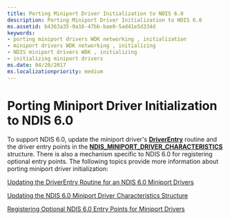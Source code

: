 ```yaml
---
title: Porting Miniport Driver Initialization to NDIS 6.0
description: Porting Miniport Driver Initialization to NDIS 6.0
ms.assetid: b4363a35-9a16-47bb-bae0-5ad41e5d334d
keywords:
- porting miniport drivers WDK networking , initialization
- miniport drivers WDK networking , initializing
- NDIS miniport drivers WDK , initializing
- initializing miniport drivers
ms.date: 04/20/2017
ms.localizationpriority: medium
---
```


# Porting Miniport Driver Initialization to NDIS 6.0





To support NDIS 6.0, update the miniport driver's [**DriverEntry**](https://msdn.microsoft.com/library/windows/hardware/ff544113) routine and the driver entry points in the [**NDIS\_MINIPORT\_DRIVER\_CHARACTERISTICS**](https://msdn.microsoft.com/library/windows/hardware/ff565958) structure. There is also a mechanism specific to NDIS 6.0 for registering optional entry points. The following topics provide more information about porting miniport driver initialization:

[Updating the DriverEntry Routine for an NDIS 6.0 Miniport Drivers](updating-the-driverentry-routine-for-an-ndis-6-0-miniport-driver.md)

[Updating the NDIS 6.0 Miniport Driver Characteristics Structure](updating-the-ndis-6-0-miniport-driver-characteristics-structure.md)

[Registering Optional NDIS 6.0 Entry Points for Miniport Drivers](registering-optional-ndis-6-0-entry-points-for-miniport-drivers.md)

 

 





